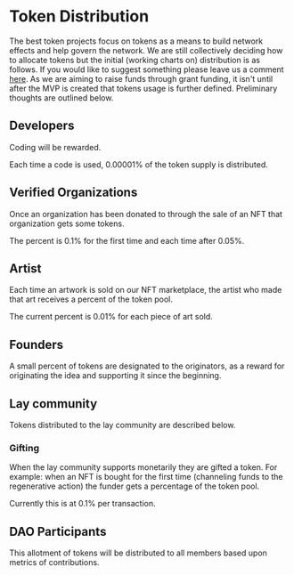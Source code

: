 # Token Distribution

The best token projects focus on tokens as a means to build network effects and help govern the network. We are still collectively deciding how to allocate tokens but the initial (working charts on) distribution is as follows. If you would like to suggest something please leave us a comment [here](https://docs.google.com/spreadsheets/d/1KicDCmhtbtf8FscG2B33KrCc5Rc378KTXpHAwCvL2-M/edit?usp=sharing). As we are aiming to raise funds through grant funding, it isn't until after the MVP is created that tokens usage is further defined. Preliminary thoughts are outlined below. &#x20;

## Developers

Coding will be rewarded.

Each time a code is used, 0.00001% of the token supply is distributed.  &#x20;

## Verified Organizations

Once an organization has been donated to through the sale of an NFT that organization gets some tokens.&#x20;

The percent is 0.1% for the first time and each time after 0.05%.  &#x20;

## Artist&#x20;

Each time an artwork is sold on our NFT marketplace, the artist who made that art receives a percent of the token pool.&#x20;

The current percent is 0.01% for each piece of art sold.&#x20;

## Founders

A small percent of tokens are designated to the originators, as a reward for originating the idea and supporting it since the beginning.&#x20;

## Lay community

Tokens distributed to the lay community are described below.&#x20;

### Gifting

When the lay community supports monetarily they are gifted a token. For example: when an NFT is bought for the first time (channeling funds to the regenerative action) the funder gets a percentage of the token pool.&#x20;

Currently this is at 0.1% per transaction.

## DAO Participants

This allotment of tokens will be distributed to all members based upon metrics of contributions.

